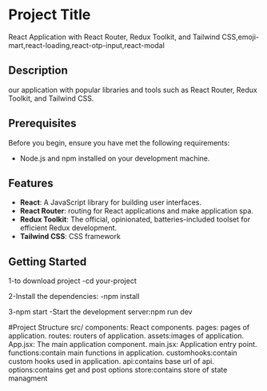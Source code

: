 # Project Title

 React Application with React Router, Redux Toolkit, and Tailwind CSS,emoji-mart,react-loading,react-otp-input,react-modal

## Description

our application with popular libraries and tools such as React Router, Redux Toolkit, and Tailwind CSS.

## Prerequisites

Before you begin, ensure you have met the following requirements:

- Node.js and npm installed on your development machine.

## Features

- **React**: A JavaScript library for building user interfaces.
- **React Router**:  routing for React applications and make application spa.
- **Redux Toolkit**: The official, opinionated, batteries-included toolset for efficient Redux development.
- **Tailwind CSS**: CSS framework 

## Getting Started

1-to download project
-cd your-project

2-Install the dependencies:
-npm install

3-npm start
-Start the development server:npm run dev

#Project Structure
src/
components: React components.
pages: pages of application.
routes: routers of application.
assets:images of application.
App.jsx: The main application component.
main.jsx: Application entry point.
functions:contain main functions in application.
customhooks:contain custom hooks used in application.
api:contains base url of api.
options:contains get and post options
store:contains store of state managment



